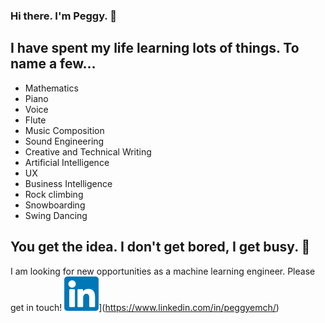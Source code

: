 ### Hi there. I'm Peggy. :wave:

## I have spent my life learning lots of things. To name a few...
- Mathematics
- Piano
- Voice
- Flute
- Music Composition
- Sound Engineering
- Creative and Technical Writing
- Artificial Intelligence
- UX
- Business Intelligence
- Rock climbing
- Snowboarding
- Swing Dancing

## You get the idea. I don't get bored, I get busy. :runner:

I am looking for new opportunities as a machine learning engineer. Please get in touch!
![Linkedin](linkedinsmall.png)](https://www.linkedin.com/in/peggyemch/)
